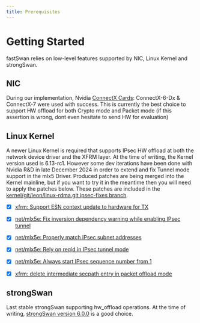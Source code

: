 ```yaml
---
title: Prerequisites
---
```


# Getting Started

fastSwan relies on low-level features supported by NIC, Linux Kernel and strongSwan.

## NIC

During our implementation, Nvidia [ConnectX Cards]: ConnectX-6-Dx & ConnectX-7 were used with success.
This is currently the best choice to support HW offload for both Crypto mode and Packet mode (if this assertion is wrong, dont even hesitate to send HW for evaluation)

  [ConnectX Cards]: https://www.nvidia.com/fr-fr/networking/ethernet-adapters/

## Linux Kernel

A newer Linux Kernel is required that supports IPsec HW offload at both the network
device driver and the XFRM layer. At the time of writing, the Kernel version used is 6.13-rc1. However some dev iterations have been done with Nvidia R&D in late December
2024 in order to extend and fix Tunnel mode support in the mlx5 Driver. Produced patches
are being merged into the Kernel mainline, but if you want to try it in the meantime
then you will need to apply the patches below. These patches are included in the [kernel/git/leon/linux-rdma.git ipsec-fixes branch].

- [x] [xfrm: Support ESN context update to hardware for TX]
- [x] [net/mlx5e: Fix inversion dependency warning while enabling IPsec tunnel]
- [x] [net/mlx5e: Properly match IPsec subnet addresses]
- [x] [net/mlx5e: Rely on reqid in IPsec tunnel mode]
- [x] [net/mlx5e: Always start IPsec sequence number from 1]
- [x] [xfrm: delete intermediate secpath entry in packet offload mode]

  [xfrm: Support ESN context update to hardware for TX]: https://fastswan.org/kernel-patches/0001-xfrm-Support-ESN-context-update-to-hardware-for-TX.patch
  [net/mlx5e: Fix inversion dependency warning while enabling IPsec tunnel]: https://fastswan.org/kernel-patches/0002-net-mlx5e-Fix-inversion-dependency-warning-while-ena.patch
  [net/mlx5e: Properly match IPsec subnet addresses]: https://fastswan.org/kernel-patches/0003-net-mlx5e-Properly-match-IPsec-subnet-addresses.patch
  [net/mlx5e: Rely on reqid in IPsec tunnel mode]: https://fastswan.org/kernel-patches/0004-net-mlx5e-Rely-on-reqid-in-IPsec-tunnel-mode.patch
  [net/mlx5e: Always start IPsec sequence number from 1]: https://fastswan.org/kernel-patches/0005-net-mlx5e-Always-start-IPsec-sequence-number-from-1.patch
  [xfrm: delete intermediate secpath entry in packet offload mode]: https://fastswan.org/kernel-patches/0006-xfrm-delete-intermediate-secpath-entry-in-packet-off.patch

  [kernel/git/leon/linux-rdma.git ipsec-fixes branch]: https://git.kernel.org/pub/scm/linux/kernel/git/leon/linux-rdma.git/log/?h=ipsec-fixes

## strongSwan

Last stable strongSwan supporting hw_offload operations. At the time of writing, [strongSwan version 6.0.0] is a good choice.

  [strongSwan version 6.0.0]: https://strongswan.org/download.html
